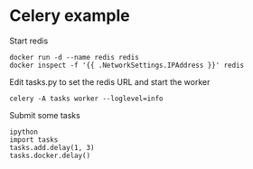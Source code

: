 Celery example
==============

Start redis

    docker run -d --name redis redis
    docker inspect -f '{{ .NetworkSettings.IPAddress }}' redis

Edit tasks.py to set the redis URL and start the worker

    celery -A tasks worker --loglevel=info

Submit some tasks

    ipython
    import tasks
    tasks.add.delay(1, 3)
    tasks.docker.delay()
